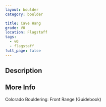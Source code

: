 ```yaml
---
layout: boulder
category: boulder

title: Cave Hang
grade: V0
location: Flagstaff
tags:
  - v0
  - flagstaff
full_page: false
---
```


## Description


## More Info
Colorado Bouldering: Front Range (Guidebook)
